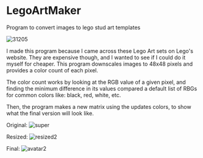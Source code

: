 # LegoArtMaker
Program to convert images to lego stud art templates

![31205](https://user-images.githubusercontent.com/60762514/167219992-03581341-27e2-440a-97a7-c8d3775f626b.png)

I made this program because I came across these Lego Art sets on Lego's website. 
They are expensive though, and I wanted to see if I could do it myself for cheaper.
This program downscales images to 48x48 pixels and provides a color count of each pixel. 

The color count works by looking at the RGB value of a given pixel, and finding the minimum difference in its values compared a default list of RBGs for common colors like: black, red, white, etc. 

Then, the program makes a new matrix using the updates colors, to show what the final version will look like. 

Original:
![super](https://user-images.githubusercontent.com/60762514/167220110-ae10a301-37ad-4e42-85e4-08d6cc6b4f89.png)

Resized:
![resized2](https://user-images.githubusercontent.com/60762514/167220130-1fc0affd-7d80-47f4-9da9-6efb2b95d9bc.jpeg)

Final:
![avatar2](https://user-images.githubusercontent.com/60762514/167220145-bd809c36-a85a-451f-9227-8ba3f874101d.png)
